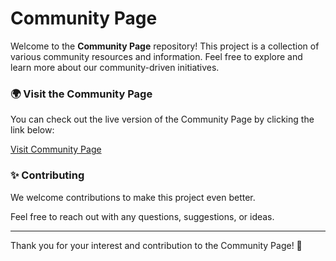 # Community Page

Welcome to the **Community Page** repository! This project is a collection of various community resources and information. Feel free to explore and learn more about our community-driven initiatives.

### 🌍 Visit the Community Page

You can check out the live version of the Community Page by clicking the link below:

[Visit Community Page](https://bornelabs.github.io/Communities-Page/)

### ✨ Contributing

We welcome contributions to make this project even better.

Feel free to reach out with any questions, suggestions, or ideas.

---

Thank you for your interest and contribution to the Community Page! 🚀
